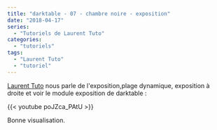 ```yaml
---
title: "darktable - 07 - chambre noire - exposition"
date: "2018-04-17"
series:
  - "Tutoriels de Laurent Tuto"
categories: 
  - "tutoriels"
tags: 
  - "Laurent Tuto"
  - "tutoriel"
---
```


[Laurent Tuto](https://www.youtube.com/channel/UC_cUwX_8lPpve50jaOPt9VQ) nous parle de l'exposition,plage dynamique, exposition à droite et voir le module exposition de darktable : 

{{< youtube poJZca_PAtU >}}

Bonne visualisation.
